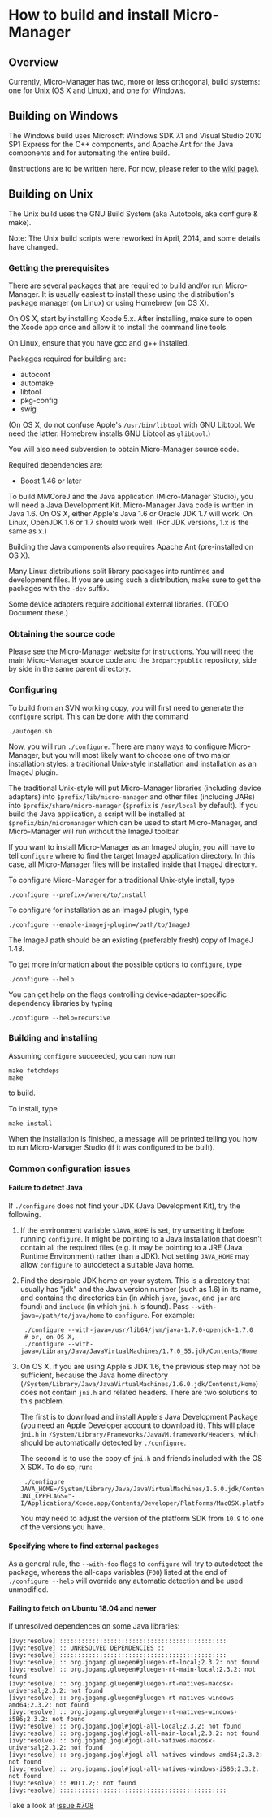 How to build and install Micro-Manager
======================================

Overview
--------

Currently, Micro-Manager has two, more or less orthogonal, build systems: one
for Unix (OS X and Linux), and one for Windows.


Building on Windows
-------------------

The Windows build uses Microsoft Windows SDK 7.1 and Visual Studio 2010 SP1
Express for the C++ components, and Apache Ant for the Java components and
for automating the entire build.

(Instructions are to be written here. For now, please refer to the
[wiki page](https://micro-manager.org/wiki/Building_MM_on_Windows)).


Building on Unix
----------------

The Unix build uses the GNU Build System (aka Autotools, aka configure &
make).

Note: The Unix build scripts were reworked in April, 2014, and some details
have changed.


### Getting the prerequisites

There are several packages that are required to build and/or run
Micro-Manager. It is usually easiest to install these using the distribution's
package manager (on Linux) or using Homebrew (on OS X).

On OS X, start by installing Xcode 5.x. After installing, make sure to open
the Xcode app once and allow it to install the command line tools.

On Linux, ensure that you have gcc and g++ installed.

Packages required for building are:

- autoconf
- automake
- libtool
- pkg-config
- swig

(On OS X, do not confuse Apple's `/usr/bin/libtool` with GNU Libtool. We need
the latter. Homebrew installs GNU Libtool as `glibtool`.)

You will also need subversion to obtain Micro-Manager source code.

Required dependencies are:

- Boost 1.46 or later

To build MMCoreJ and the Java application (Micro-Manager Studio), you will need
a Java Development Kit. Micro-Manager Java code is written in Java 1.6. On OS
X, either Apple's Java 1.6 or Oracle JDK 1.7 will work. On Linux, OpenJDK 1.6
or 1.7 should work well. (For JDK versions, 1.x is the same as x.)

Building the Java components also requires Apache Ant (pre-installed on OS X).

Many Linux distributions split library packages into runtimes and development
files. If you are using such a distribution, make sure to get the packages
with the `-dev` suffix.

Some device adapters require additional external libraries. (TODO Document
these.)


### Obtaining the source code

Please see the Micro-Manager website for instructions. You will need the main
Micro-Manager source code and the `3rdpartypublic` repository, side by side in
the same parent directory.


### Configuring

To build from an SVN working copy, you will first need to generate the
`configure` script. This can be done with the command

    ./autogen.sh

Now, you will run `./configure`. There are many ways to configure
Micro-Manager, but you will most likely want to choose one of two major
installation styles: a traditional Unix-style installation and installation as
an ImageJ plugin.

The traditional Unix-style will put Micro-Manager libraries (including device
adapters) into `$prefix/lib/micro-manager` and other files (including JARs)
into `$prefix/share/micro-manager` (`$prefix` is `/usr/local` by default). If
you build the Java application, a script will be installed at
`$prefix/bin/micromanager` which can be used to start Micro-Manager, and
Micro-Manager will run without the ImageJ toolbar.

If you want to install Micro-Manager as an ImageJ plugin, you will have to
tell `configure` where to find the target ImageJ application directory. In
this case, all Micro-Manager files will be installed inside that ImageJ
directory.

To configure Micro-Manager for a traditional Unix-style install, type

    ./configure --prefix=/where/to/install

To configure for installation as an ImageJ plugin, type

    ./configure --enable-imagej-plugin=/path/to/ImageJ

The ImageJ path should be an existing (preferably fresh) copy of ImageJ 1.48.

To get more information about the possible options to `configure`, type

    ./configure --help

You can get help on the flags controlling device-adapter-specific dependency
libraries by typing

    ./configure --help=recursive


### Building and installing

Assuming `configure` succeeded, you can now run

    make fetchdeps
    make

to build.

To install, type

    make install

When the installation is finished, a message will be printed telling you how
to run Micro-Manager Studio (if it was configured to be built).


### Common configuration issues

#### Failure to detect Java

If `./configure` does not find your JDK (Java Development Kit), try the
following.

1. If the environment variable `$JAVA_HOME` is set, try unsetting it before
   running `configure`. It might be pointing to a Java installation that
   doesn't contain all the required files (e.g. it may be pointing to a JRE
   (Java Runtime Environment) rather than a JDK). Not setting `JAVA_HOME` may
   allow `configure` to autodetect a suitable Java home.

2. Find the desirable JDK home on your system. This is a directory that usually
   has "jdk" and the Java version number (such as 1.6) in its name, and
   contains the directories `bin` (in which `java`, `javac`, and `jar` are
   found) and `include` (in which `jni.h` is found). Pass
   `--with-java=/path/to/java/home` to `configure`. For example:

        ./configure --with-java=/usr/lib64/jvm/java-1.7.0-openjdk-1.7.0
        # or, on OS X,
        ./configure --with-java=/Library/Java/JavaVirtualMachines/1.7.0_55.jdk/Contents/Home

3. On OS X, if you are using Apple's JDK 1.6, the previous step may not be
   sufficient, because the Java home directory
   (`/System/Library/Java/JavaVirtualMachines/1.6.0.jdk/Contenst/Home`) does
   not contain `jni.h` and related headers. There are two solutions to this
   problem.

   The first is to download and install Apple's Java Development Package (you
   need an Apple Developer account to download it). This will place `jni.h` in
   `/System/Library/Frameworks/JavaVM.framework/Headers`, which should be
   automatically detected by `./configure`.

   The second is to use the copy of `jni.h` and friends included with the OS X
   SDK. To do so, run:

        ./configure JAVA_HOME=/System/Library/Java/JavaVirtualMachines/1.6.0.jdk/Contents/Home JNI_CPPFLAGS="-I/Applications/Xcode.app/Contents/Developer/Platforms/MacOSX.platform/Developer/SDKs/MacOSX10.9.sdk/System/Library/Frameworks/JavaVM.framework/Headers"

   You may need to adjust the version of the platform SDK from `10.9` to one of
   the versions you have.


#### Specifying where to find external packages

As a general rule, the `--with-foo` flags to `configure` will try to autodetect
the package, whereas the all-caps variables (`FOO`) listed at the end of
`./configure --help` will override any automatic detection and be used
unmodified.


#### Failing to fetch on Ubuntu 18.04 and newer

If unresolved dependences on some Java libraries:

```
[ivy:resolve] ::::::::::::::::::::::::::::::::::::::::::::::
[ivy:resolve] :: UNRESOLVED DEPENDENCIES ::
[ivy:resolve] ::::::::::::::::::::::::::::::::::::::::::::::
[ivy:resolve] :: org.jogamp.gluegen#gluegen-rt-local;2.3.2: not found
[ivy:resolve] :: org.jogamp.gluegen#gluegen-rt-main-local;2.3.2: not found
[ivy:resolve] :: org.jogamp.gluegen#gluegen-rt-natives-macosx-universal;2.3.2: not found
[ivy:resolve] :: org.jogamp.gluegen#gluegen-rt-natives-windows-amd64;2.3.2: not found
[ivy:resolve] :: org.jogamp.gluegen#gluegen-rt-natives-windows-i586;2.3.2: not found
[ivy:resolve] :: org.jogamp.jogl#jogl-all-local;2.3.2: not found
[ivy:resolve] :: org.jogamp.jogl#jogl-all-main-local;2.3.2: not found
[ivy:resolve] :: org.jogamp.jogl#jogl-all-natives-macosx-universal;2.3.2: not found
[ivy:resolve] :: org.jogamp.jogl#jogl-all-natives-windows-amd64;2.3.2: not found
[ivy:resolve] :: org.jogamp.jogl#jogl-all-natives-windows-i586;2.3.2: not found
[ivy:resolve] :: #DT1.2;: not found
[ivy:resolve] ::::::::::::::::::::::::::::::::::::::::::::::
```

Take a look at [issue #708](https://github.com/micro-manager/micro-manager/issues/708)
